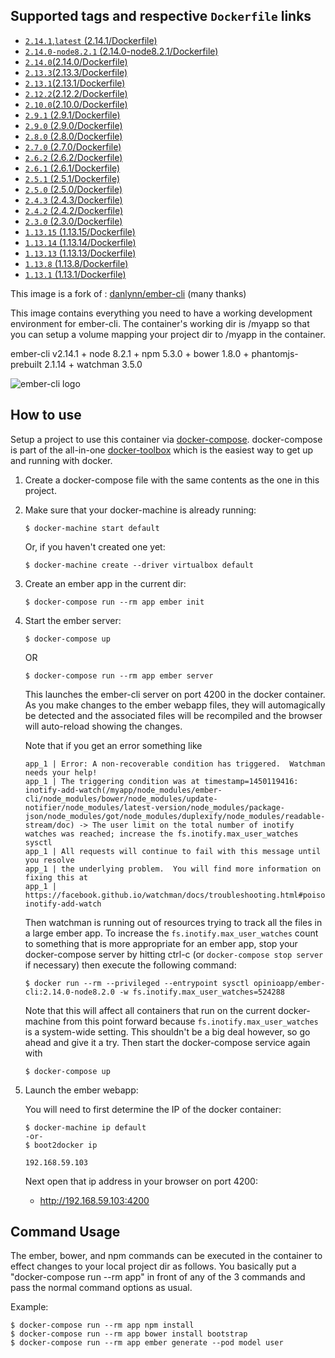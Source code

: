 ## Supported tags and respective `Dockerfile` links

+ [`2.14.1`,`latest` (2.14.1/Dockerfile)](https://github.com/opinioapp/ember-cli/blob/2.14.1/Dockerfile)
+ [`2.14.0-node8.2.1` (2.14.0-node8.2.1/Dockerfile)](https://github.com/opinioapp/ember-cli/blob/2.14.0-node8.2.1/Dockerfile)
+ [`2.14.0`(2.14.0/Dockerfile)](https://github.com/opinioapp/ember-cli/blob/2.14.0/Dockerfile)
+ [`2.13.3`(2.13.3/Dockerfile)](https://github.com/opinioapp/ember-cli/blob/2.13.3/Dockerfile)
+ [`2.13.1`(2.13.1/Dockerfile)](https://github.com/opinioapp/ember-cli/blob/2.13.1/Dockerfile)
+ [`2.12.2`(2.12.2/Dockerfile)](https://github.com/opinioapp/ember-cli/blob/2.12.2/Dockerfile)
+ [`2.10.0`(2.10.0/Dockerfile)](https://github.com/opinioapp/ember-cli/blob/2.10.0/Dockerfile)
+ [`2.9.1` (2.9.1/Dockerfile)](https://github.com/opinioapp/ember-cli/blob/2.9.1/Dockerfile)
+ [`2.9.0` (2.9.0/Dockerfile)](https://github.com/opinioapp/ember-cli/blob/2.9.0/Dockerfile)
+ [`2.8.0` (2.8.0/Dockerfile)](https://github.com/opinioapp/ember-cli/blob/2.8.0/Dockerfile)
+ [`2.7.0` (2.7.0/Dockerfile)](https://github.com/opinioapp/ember-cli/blob/2.7.0/Dockerfile)
+ [`2.6.2` (2.6.2/Dockerfile)](https://github.com/opinioapp/ember-cli/blob/2.6.2/Dockerfile)
+ [`2.6.1` (2.6.1/Dockerfile)](https://github.com/opinioapp/ember-cli/blob/2.6.1/Dockerfile)
+ [`2.5.1` (2.5.1/Dockerfile)](https://github.com/opinioapp/ember-cli/blob/2.5.1/Dockerfile)
+ [`2.5.0` (2.5.0/Dockerfile)](https://github.com/opinioapp/ember-cli/blob/2.5.0/Dockerfile)
+ [`2.4.3` (2.4.3/Dockerfile)](https://github.com/danlynn/ember-cli/blob/2.4.3/Dockerfile)
+ [`2.4.2` (2.4.2/Dockerfile)](https://github.com/danlynn/ember-cli/blob/2.4.2/Dockerfile)
+ [`2.3.0` (2.3.0/Dockerfile)](https://github.com/danlynn/ember-cli/blob/2.3.0/Dockerfile)
+ [`1.13.15` (1.13.15/Dockerfile)](https://github.com/opinioapp/ember-cli/blob/1.13.15/Dockerfile)
+ [`1.13.14` (1.13.14/Dockerfile)](https://github.com/danlynn/ember-cli/blob/1.13.14/Dockerfile)
+ [`1.13.13` (1.13.13/Dockerfile)](https://github.com/danlynn/ember-cli/blob/1.13.13/Dockerfile)
+ [`1.13.8` (1.13.8/Dockerfile)](https://github.com/danlynn/ember-cli/blob/1.13.8/Dockerfile)
+ [`1.13.1` (1.13.1/Dockerfile)](https://github.com/danlynn/ember-cli/blob/1.13.1/Dockerfile)


This image is a fork of : [danlynn/ember-cli](https://registry.hub.docker.com/u/danlynn/ember-cli/) (many thanks)

This image contains everything you need to have a working development environment for ember-cli.  The container's working dir is /myapp so that you can setup a volume mapping your project dir to /myapp in the container.

ember-cli v2.14.1 + node 8.2.1 + npm 5.3.0 + bower 1.8.0 + phantomjs-prebuilt 2.1.14 + watchman 3.5.0

![ember-cli logo](https://raw.githubusercontent.com/opinioapp/ember-cli/master/logo.png)


## How to use

Setup a project to use this container via [docker-compose](https://www.docker.com/products/docker-compose).  docker-compose is part of the all-in-one [docker-toolbox](https://www.docker.com/products/overview#/docker_toolbox) which is the easiest way to get up and running with docker.

1. Create a docker-compose file with the same contents as the one in this project.

2. Make sure that your docker-machine is already running:

	```
	$ docker-machine start default
	```
	
	Or, if you haven't created one yet:
	
	```
	$ docker-machine create --driver virtualbox default
	```

2. Create an ember app in the current dir:

	```
	$ docker-compose run --rm app ember init
	```

3. Start the ember server:

   ```
   $ docker-compose up
   ```

   OR

   ```
   $ docker-compose run --rm app ember server
   ```

   This launches the ember-cli server on port 4200 in the docker container. As you make changes to the ember webapp files, they will automagically be detected and the associated files will be recompiled and the browser will auto-reload showing the changes.
   
   Note that if you get an error something like
   
   ```
   app_1 | Error: A non-recoverable condition has triggered.  Watchman needs your help!
   app_1 | The triggering condition was at timestamp=1450119416: inotify-add-watch(/myapp/node_modules/ember-cli/node_modules/bower/node_modules/update-notifier/node_modules/latest-version/node_modules/package-json/node_modules/got/node_modules/duplexify/node_modules/readable-stream/doc) -> The user limit on the total number of inotify watches was reached; increase the fs.inotify.max_user_watches sysctl
   app_1 | All requests will continue to fail with this message until you resolve
   app_1 | the underlying problem.  You will find more information on fixing this at
   app_1 | https://facebook.github.io/watchman/docs/troubleshooting.html#poison-inotify-add-watch
   ```
   
   Then watchman is running out of resources trying to track all the files in a large ember app.  To increase the `fs.inotify.max_user_watches` count to something that is more appropriate for an ember app, stop your docker-compose server by hitting ctrl-c (or `docker-compose stop server` if necessary) then execute the following command:
   
   ```
   $ docker run --rm --privileged --entrypoint sysctl opinioapp/ember-cli:2.14.0-node8.2.0 -w fs.inotify.max_user_watches=524288
   ```
   
   Note that this will affect all containers that run on the current docker-machine from this point forward because `fs.inotify.max_user_watches` is a system-wide setting.  This shouldn't be a big deal however, so go ahead and give it a try.  Then start the docker-compose service again with
   
   ```
   $ docker-compose up
   ```

4. Launch the ember webapp:

   You will need to first determine the IP of the docker container:

   ```
   $ docker-machine ip default
   -or-
   $ boot2docker ip

   192.168.59.103
   ```

   Next open that ip address in your browser on port 4200:

   + http://192.168.59.103:4200

## Command Usage

The ember, bower, and npm commands can be executed in the container to effect changes to your local project dir as follows.  You basically put a "docker-compose run --rm app" in front of any of the 3 commands and pass the normal command options as usual.

Example:

```
$ docker-compose run --rm app npm install
$ docker-compose run --rm app bower install bootstrap
$ docker-compose run --rm app ember generate --pod model user
```

